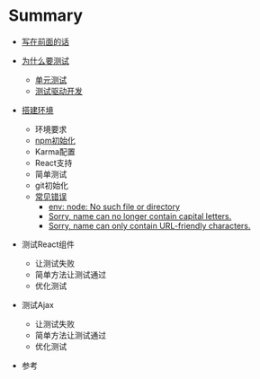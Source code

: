 # Summary

* [写在前面的话](README.md)
* [为什么要测试](docs/why_we_need_test.md)
   * [单元测试](docs/about_unit_test.md)
   * [测试驱动开发](docs/about_tdd.md)
* [搭建环境](docs/settings.md)
   * 环境要求
   * [npm初始化](docs/npm_init.md)
   * Karma配置
   * React支持
   * 简单测试
   * git初始化
   * [常见错误](docs/errors_and_solutions.md)   
	   * [env: node: No such file or directory](docs/errors/env_node_No_such_file_or_directory.md)
	   * [Sorry, name can no longer contain capital letters.](docs/errors/error_messages.md)
	   * [Sorry, name can only contain URL-friendly characters.](docs/errors/error_messages.md)
* 测试React组件
   * 让测试失败
   * 简单方法让测试通过
   * 优化测试
* 测试Ajax
   * 让测试失败
   * 简单方法让测试通过
   * 优化测试

* 参考

